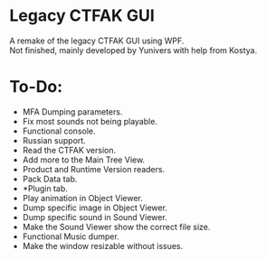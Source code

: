 # Legacy CTFAK GUI
A remake of the legacy CTFAK GUI using WPF.<br>
Not finished, mainly developed by Yunivers with help from Kostya.

# To-Do:
- MFA Dumping parameters.
- Fix most sounds not being playable.
- Functional console.
- Russian support.
- Read the CTFAK version.
- Add more to the Main Tree View.
- Product and Runtime Version readers.
- Pack Data tab.
- *Plugin tab.
- Play animation in Object Viewer.
- Dump specific image in Object Viewer.
- Dump specific sound in Sound Viewer.
- Make the Sound Viewer show the correct file size.
- Functional Music dumper.
- Make the window resizable without issues.
